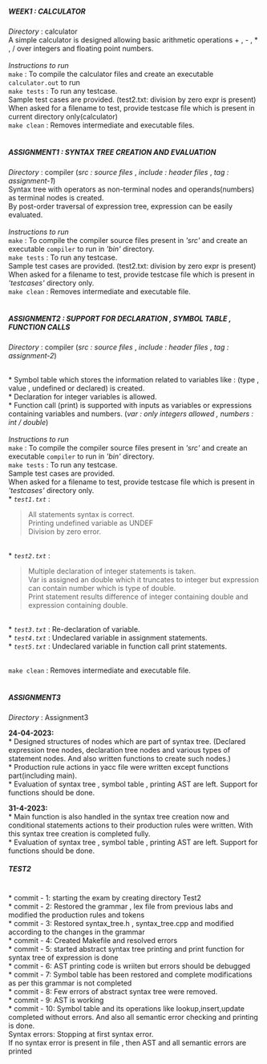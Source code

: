 ##### WEEK1 : CALCULATOR
_Directory_ : calculator 
<br />
A simple calculator is designed allowing basic arithmetic operations + , - , * , / over integers and floating point numbers.
<br />
<br />
_Instructions to run_
<br />
`make` : To compile the calculator files and create an executable `calculator.out` to run
<br />
`make tests` : To run any testcase.
<br />Sample test cases are provided. (test2.txt: division by zero expr is present)
<br />When asked for a filename to test, provide testcase file which is present in current directory only(calculator)
<br />
`make clean` : Removes intermediate and executable files.
<br />
<br />

##### ASSIGNMENT1 : SYNTAX TREE CREATION AND EVALUATION
_Directory_ : compiler      (_src : source files_ , _include : header files_ , _tag : assignment-1_)
<br /> 
Syntax tree with operators as non-terminal nodes and operands(numbers) as terminal nodes is created.
<br />By post-order traversal of expression tree, expression can be easily evaluated.
<br />
<br />
_Instructions to run_
<br />
`make` : To compile the compiler source files present in _'src'_ and create an executable `compiler` to run in _'bin'_ directory.
<br />
`make tests` : To run any testcase.
<br />Sample test cases are provided. (test2.txt: division by zero expr is present)
<br />When asked for a filename to test, provide testcase file which is present in _'testcases'_ directory only.
<br />
`make clean` : Removes intermediate and executable file.
<br />
<br />

##### ASSIGNMENT2 : SUPPORT FOR DECLARATION , SYMBOL TABLE , FUNCTION CALLS 
_Directory_ : compiler      (_src : source files_ , _include : header files_ , _tag : assignment-2_)

<br />* Symbol table which stores the information related to variables like : (type , value , undefined or declared) is created.
<br />* Declaration for integer variables is allowed.
<br />* Function call (print) is supported with inputs as variables or expressions containing variables and numbers. (_var : only integers allowed , numbers : int / double_)
<br />
<br />
_Instructions to run_
<br />
`make` : To compile the compiler source files present in _'src'_ and create an executable `compiler` to run in _'bin'_ directory.
<br />
`make tests` : To run any testcase.
<br />Sample test cases are provided. 
<br />When asked for a filename to test, provide testcase file which is present in _'testcases'_ directory only.
<br /> * _`test1.txt`_ : 
> All statements syntax is correct. 
<br />Printing undefined variable as UNDEF
<br />Division by zero error.
>
<br /> * _`test2.txt`_ : 
> Multiple declaration of integer statements is taken. 
<br /> Var is assigned an double which it truncates to integer but expression can contain number which is type of double.
<br /> Print statement results difference of integer containing double and expression containing double.
> 
<br /> * _`test3.txt`_ : Re-declaration of variable.
<br /> * _`test4.txt`_ : Undeclared variable in assignment statements.
<br /> * _`test5.txt`_ : Undeclared variable in function call print statements.

<br /> `make clean` : Removes intermediate and executable file.
<br />
<br />

##### ASSIGNMENT3
_Directory_ : Assignment3 

**24-04-2023:** 
<br/>* Designed structures of nodes which are part of syntax tree. (Declared expression tree nodes, declaration tree nodes and various types of statement nodes. And also written functions to create such nodes.) 
<br/>* Production rule actions in yacc file were written except functions part(including main). 
<br/>* Evaluation of syntax tree , symbol table , printing AST are left. Support for functions should be done.

**31-4-2023:**
<br/>* Main function is also handled in the syntax tree creation now and conditional statements actions to their production rules were written. With this syntax tree creation is completed fully.
<br/>* Evaluation of syntax tree , symbol table , printing AST are left. Support for functions should be done.


##### TEST2
<br/>* commit - 1: starting the exam by creating directory Test2
<br/>* commit - 2: Restored the grammar , lex file from previous labs and modified the production rules and tokens
<br/>* commit - 3: Restored syntax_tree.h , syntax_tree.cpp and modified according to the changes in the grammar
<br/>* commit - 4: Created Makefile and resolved errors
<br/>* commit - 5: started abstract syntax tree printing and print function for syntax tree of expression is done
<br/>* commit - 6: AST printing code is wriiten but errors should be debugged
<br/>* commit - 7: Symbol table has been restored and complete modifications as per this grammar is not completed
<br/>* commit - 8: Few errors of abstract syntax tree were removed. 
<br/>* commit - 9: AST is working
<br/>* commit - 10: Symbol table and its operations like lookup,insert,update completed without errors. And also all semantic error checking and printing is done.
<br/> Syntax errors: Stopping at first syntax error.
<br/> If no syntax error is present in file , then AST and all semantic errors are printed 


